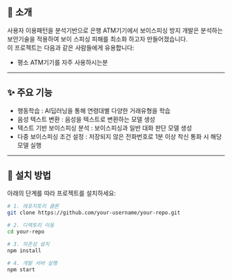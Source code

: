 
## 📖 소개  
사용자 이용패턴을 분석기반으로 은행 ATM기기에서 보이스피싱 방지 개발은 분석하는 보안기술을 적용하여 보이
스피싱 피해를 최소화 하고자 만들어졌습니다.  
이 프로젝트는 다음과 같은 사람들에게 유용합니다:  
- 평소 ATM기기를 자주 사용하시는분  


---

## ✨ 주요 기능  
- 행동학습 : AI딥러닝을 통해 연령대별 다양한 거래유형을 학습
- 음성 텍스트 변환 : 음성을 텍스트로 변환하는 모델 생성
- 텍스트 기반 보이스피싱 분석 : 보이스피싱과 일반 대화 판단 모델 생성
- 다중 보이스피싱 조건 설정 : 저장되지 않은 전화번호로 1분 이상 착신 통화 시 해당 모델 실행  

---

## 🚀 설치 방법  
아래의 단계를 따라 프로젝트를 설치하세요:

```bash
# 1. 레포지토리 클론
git clone https://github.com/your-username/your-repo.git

# 2. 디렉토리 이동
cd your-repo

# 3. 의존성 설치
npm install

# 4. 개발 서버 실행
npm start
